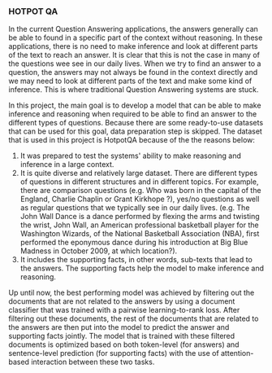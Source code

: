 ### HOTPOT QA

In the current Question Answering applications, the answers generally can be able to found in a specific part of the context without reasoning. In these applications, there is no need to make inference and look at different parts of the text to reach an answer. It is clear that this is not the case in many of the questions wee see in our daily lives. When we try to find an answer to a question, the answers may not always be found in the context directly and we may need to look at different parts of the text and make some kind of inference. This is where traditional Question Answering systems are stuck. 

In this project, the main goal is to develop a model that can be able to make inference and reasoning when required to be able to find an answer to the different types of questions. Because there are some ready-to-use datasets that can be used for this goal, data preparation step is skipped. The dataset that is used in this project is HotpotQA because of the the reasons below: 

1) It was prepared to test the systems' ability to make reasoning and inference in a large context. 
2) It is quite diverse and relatively large dataset. There are different types of questions in different structures and in different topics. For example, there are comparison questions (e.g. Who was born in the capital of the England, Charlie Chaplin or Grant Kirkhope ?), yes/no questions as well as regular questions that we typically see in our daily lives. (e.g. The John Wall Dance is a dance performed by flexing the arms and twisting the wrist, John Wall, an American professional basketball player for the Washington Wizards, of the National Basketball Association (NBA), first performed the eponymous dance during his introduction at Big Blue Madness in October 2009, at which location?). 
3) It includes the supporting facts, in other words, sub-texts that lead to the answers. The supporting facts help the model to make inference and reasoning.  

Up until now, the best performing model was achieved by filtering out the documents that are not related to the answers by using a document classifier that was trained with a pairwise learning-to-rank loss. After filtering out these documents, the rest of the documents that are related to the answers are then put into the model to predict the answer and supporting facts jointly. The model that is trained with these filtered documents is optimized based on both token-level (for answers) and sentence-level prediction (for supporting facts) with the use of attention-based interaction between these two tasks. 







